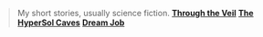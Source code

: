 > My short stories, usually science fiction.
[**Through the Veil**](/fiction/#through-the-veil)
[**The HyperSol Caves**](/fiction/#hypersol-caves)
[**Dream Job**](/fiction/#dream-job)
